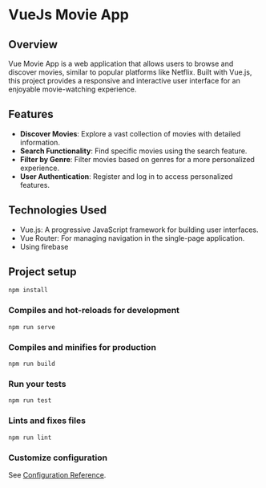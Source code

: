 # VueJs Movie App

## Overview

Vue Movie App is a web application that allows users to browse and discover movies, similar to popular platforms like Netflix. Built with Vue.js, this project provides a responsive and interactive user interface for an enjoyable movie-watching experience.

## Features

- **Discover Movies**: Explore a vast collection of movies with detailed information.
- **Search Functionality**: Find specific movies using the search feature.
- **Filter by Genre**: Filter movies based on genres for a more personalized experience.
- **User Authentication**: Register and log in to access personalized features.

## Technologies Used

- Vue.js: A progressive JavaScript framework for building user interfaces.
- Vue Router: For managing navigation in the single-page application.
- Using firebase

## Project setup
```
npm install
```

### Compiles and hot-reloads for development
```
npm run serve
```

### Compiles and minifies for production
```
npm run build
```

### Run your tests
```
npm run test
```

### Lints and fixes files
```
npm run lint
```

### Customize configuration
See [Configuration Reference](https://cli.vuejs.org/config/).
